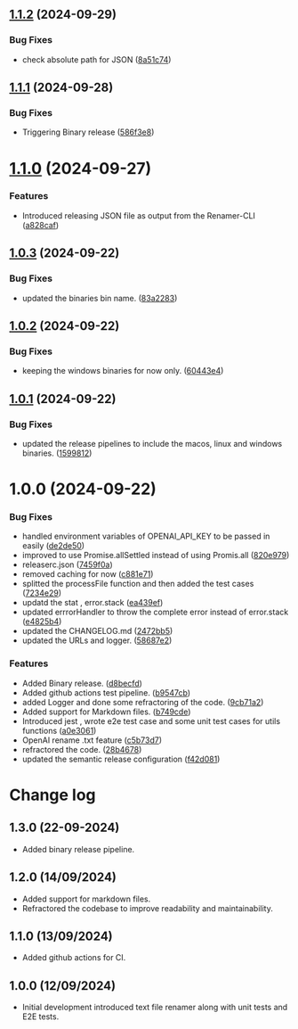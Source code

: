 ## [1.1.2](https://github.com/Deepak-png981/Renamer/compare/v1.1.1...v1.1.2) (2024-09-29)


### Bug Fixes

* check absolute path for JSON ([8a51c74](https://github.com/Deepak-png981/Renamer/commit/8a51c744a761e598782508dd49b637d7428e9ce1))

## [1.1.1](https://github.com/Deepak-png981/Renamer/compare/v1.1.0...v1.1.1) (2024-09-28)


### Bug Fixes

* Triggering Binary release ([586f3e8](https://github.com/Deepak-png981/Renamer/commit/586f3e8359186d46ebf8b1d4e806a73ab92051a8))

# [1.1.0](https://github.com/Deepak-png981/Renamer/compare/v1.0.3...v1.1.0) (2024-09-27)


### Features

* Introduced releasing JSON file as output from the Renamer-CLI ([a828caf](https://github.com/Deepak-png981/Renamer/commit/a828cafc9ee400d9c663564bb61da993aa329834))

## [1.0.3](https://github.com/Deepak-png981/Renamer/compare/v1.0.2...v1.0.3) (2024-09-22)


### Bug Fixes

* updated the binaries bin name. ([83a2283](https://github.com/Deepak-png981/Renamer/commit/83a2283a7b7a65d10641c4413698a0133ebbfc7e))

## [1.0.2](https://github.com/Deepak-png981/Renamer/compare/v1.0.1...v1.0.2) (2024-09-22)


### Bug Fixes

* keeping the windows binaries for now only. ([60443e4](https://github.com/Deepak-png981/Renamer/commit/60443e485f658e14bc1507965e016b94c0eae4d8))

## [1.0.1](https://github.com/Deepak-png981/Renamer/compare/v1.0.0...v1.0.1) (2024-09-22)


### Bug Fixes

* updated the release pipelines to include the macos, linux and windows binaries. ([1599812](https://github.com/Deepak-png981/Renamer/commit/1599812c38e2fe7de5d7eb10d51e625c30e6e2e6))

# 1.0.0 (2024-09-22)


### Bug Fixes

* handled environment variables of OPENAI_API_KEY to be passed in easily ([de2de50](https://github.com/Deepak-png981/Renamer/commit/de2de5022335a11c962d979007ffdb2e7c69c682))
* improved to use Promise.allSettled instead of using Promis.all ([820e979](https://github.com/Deepak-png981/Renamer/commit/820e979b1c91218646ee38a74ff97f233dfd4e01))
* releaserc.json ([7459f0a](https://github.com/Deepak-png981/Renamer/commit/7459f0a4d738f2a751c57c38a98da8380573b596))
* removed caching for now ([c881e71](https://github.com/Deepak-png981/Renamer/commit/c881e715113d5e6e5f7365591e4651842efe56ad))
* splitted the processFile function and then added the test cases ([7234e29](https://github.com/Deepak-png981/Renamer/commit/7234e29fabffa6b5789faf73ba2ea2cbd5187b49))
* updatd the stat , error.stack ([ea439ef](https://github.com/Deepak-png981/Renamer/commit/ea439ef61fe517c0ece16da2f5c486ac74122fd0))
* updated errrorHandler to throw the complete error instead of error.stack ([e4825b4](https://github.com/Deepak-png981/Renamer/commit/e4825b40dece6caaaf7f70706448fc8871453e6f))
* updated the CHANGELOG.md ([2472bb5](https://github.com/Deepak-png981/Renamer/commit/2472bb5edee31444ee950c4bafe4c9c708352b17))
* updated the URLs and logger. ([58687e2](https://github.com/Deepak-png981/Renamer/commit/58687e21ea6b5c25b53e25def559f664dc463b36))


### Features

* Added Binary release. ([d8becfd](https://github.com/Deepak-png981/Renamer/commit/d8becfdd59eb0f3140006865dcbfe9acefef115f))
* Added github actions test pipeline. ([b9547cb](https://github.com/Deepak-png981/Renamer/commit/b9547cb38a969249859a17a4b6e250fba7eba4c0))
* added Logger and done some refractoring of the code. ([9cb71a2](https://github.com/Deepak-png981/Renamer/commit/9cb71a208232a2e7f7af07e40bc1dae6c41b82ae))
* Added support for Markdown files. ([b749cde](https://github.com/Deepak-png981/Renamer/commit/b749cdeb0cdacf44417085ff70eb252845c44922))
* Introduced jest , wrote e2e test case and some unit test cases for utils functions ([a0e3061](https://github.com/Deepak-png981/Renamer/commit/a0e306153ad8873a103c4124e3c1980e5397311a))
* OpenAI rename .txt feature ([c5b73d7](https://github.com/Deepak-png981/Renamer/commit/c5b73d7f862841664cf9ce346c034b1a501e8062))
* refractored the code. ([28b4678](https://github.com/Deepak-png981/Renamer/commit/28b467842119dd70ce22b96a358525a995e5ab76))
* updated the semantic release configuration ([f42d081](https://github.com/Deepak-png981/Renamer/commit/f42d081ec5bbde187760f331b7b42491c05a8f3e))

# Change log

## 1.3.0 (22-09-2024)

- Added binary release pipeline.

## 1.2.0 (14/09/2024)

- Added support for markdown files.
- Refractored the codebase to improve readability and maintainability.

## 1.1.0 (13/09/2024)

- Added github actions for CI.

## 1.0.0 (12/09/2024)

- Initial development introduced text file renamer along with unit tests and E2E tests.
